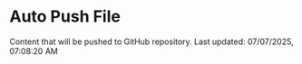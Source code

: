 # Auto Push File

Content that will be pushed to GitHub repository.
Last updated: 07/07/2025, 07:08:20 AM